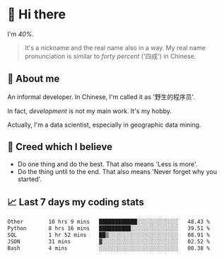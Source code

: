 # 👋 Hi there

I'm *40%*.

> It's a nickname and the real name also in a way.
> My real name pronunciation is similar to *forty percent* ('四成') in Chinese.

## :speech_balloon: About me

An informal developer. In Chinese, I'm called it as '野生的程序员'.

In fact, _development_ is not my main work. It's my hobby.

Actually, I'm a data scientist, especially in geographic data mining.

## :see_no_evil: Creed which I believe

- Do one thing and do the best. That also means 'Less is more'.
- Do the thing until to the end. That also means 'Never forget why you started'.

## :chart_with_upwards_trend: Last 7 days my coding stats

<!--START_SECTION:waka-->

```txt
Other        10 hrs 9 mins   ████████████░░░░░░░░░░░░░   48.43 %
Python       8 hrs 16 mins   ██████████░░░░░░░░░░░░░░░   39.51 %
SQL          1 hr 52 mins    ██▒░░░░░░░░░░░░░░░░░░░░░░   08.91 %
JSON         31 mins         ▓░░░░░░░░░░░░░░░░░░░░░░░░   02.52 %
Bash         4 mins          ░░░░░░░░░░░░░░░░░░░░░░░░░   00.38 %
```

<!--END_SECTION:waka-->
